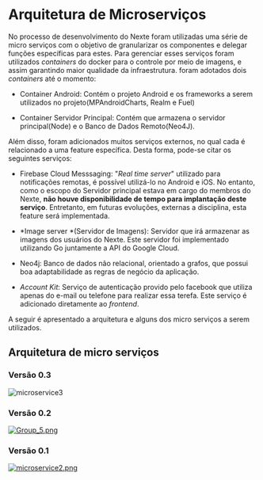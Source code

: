 # Arquitetura de Microserviços


No processo de desenvolvimento do Nexte foram utilizadas uma série de micro serviços com o objetivo de granularizar os componentes e delegar funções específicas para estes. Para gerenciar esses serviços foram utilizados *containers* do docker para o controle por meio de imagens, e assim garantindo maior qualidade da infraestrutura.
foram adotados dois *containers* até o momento: 

* Container Android: Contém o projeto Android e os frameworks a serem utilizados no projeto(MPAndroidCharts, Realm e Fuel)

* Container Servidor Principal: Contém que armazena o servidor principal(Node) e o Banco de Dados Remoto(Neo4J).


Além disso, foram adicionados muitos serviços externos, no qual cada é relacionado a uma feature específica. Desta forma, pode-se citar os seguintes serviços:

* Firebase Cloud Messsaging: "*Real time server*" utilizado para notificações remotas, é possível utilizá-lo no Android e iOS.  No entanto, como o escopo do Servidor principal estava em cargo do membros do Nexte, **não houve disponibilidade de tempo para implantação deste serviço**. Entretanto, em futuras evoluções, externas a disciplina, esta feature será implementada.

* *Image server *(Servidor de Imagens): Servidor que irá armazenar as imagens dos usuários do Nexte. Este servidor foi implementado utilizando Go juntamente a API do Google Cloud. 

* Neo4j: Banco de dados não relacional, orientado a grafos, que possui boa adaptabilidade as regras de negócio da aplicação.

* *Account Kit*: Serviço de autenticação provido pelo facebook que utiliza apenas do e-mail ou telefone para realizar essa terefa. Este serviço é adicionado diretamente ao *frontend*.

A seguir é apresentado a arquitetura e alguns dos micro serviços a serem utilizados.

## Arquitetura de micro serviços


### Versão 0.3

![microservice3](https://i.imgur.com/lkbYbts.png)

### Versão 0.2

[![Group_5.png](https://s9.postimg.cc/ui64atben/Group_5.png)](https://postimg.cc/image/pwa02gpvf/)

### Versão 0.1

[![microservice2.png](https://s17.postimg.cc/i0gs7p1i7/microservice2.png)](https://postimg.cc/image/bzj3amevv/)


